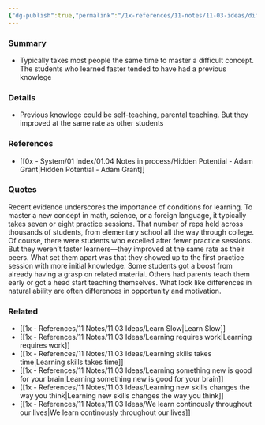 ```yaml
---
{"dg-publish":true,"permalink":"/1x-references/11-notes/11-03-ideas/differences-in-learning-speed-are-often-just-differences-of-opportunity/","title":"Differences in learning speed are often just differences of opportunity","created":"2024-05-12T16:41:57.420+03:00","updated":"2024-05-12T16:41:57.420+03:00"}
---
```



### Summary
- Typically takes most people the same time to master a difficult concept. The students who learned faster tended to have had a previous knowlege

### Details
- Previous knowlege could be self-teaching, parental teaching. But they improved at the same rate as other students

### References
- [[0x - System/01 Index/01.04 Notes in process/Hidden Potential - Adam Grant\|Hidden Potential - Adam Grant]]

### Quotes
Recent evidence underscores the importance of conditions for learning.
To master a new concept in math, science, or a foreign language, it typically takes seven or eight practice sessions. That number of reps held across thousands of students, from elementary school all the way through college. Of course, there were students who excelled after fewer practice sessions. But they weren’t faster learners—they improved at the same rate as their peers. What set them apart was that they showed up to the first practice session with more initial knowledge. Some students got a boost from already having a grasp on related material. Others had parents teach them early or got a head start teaching themselves. What look like differences in natural ability are often differences in opportunity and motivation.


### Related
- [[1x - References/11 Notes/11.03 Ideas/Learn Slow\|Learn Slow]]
- [[1x - References/11 Notes/11.03 Ideas/Learning requires work\|Learning requires work]]
- [[1x - References/11 Notes/11.03 Ideas/Learning skills takes time\|Learning skills takes time]]
- [[1x - References/11 Notes/11.03 Ideas/Learning something new is good for your brain\|Learning something new is good for your brain]]
- [[1x - References/11 Notes/11.03 Ideas/Learning new skills changes the way you think\|Learning new skills changes the way you think]]
- [[1x - References/11 Notes/11.03 Ideas/We learn continously throughout our lives\|We learn continously throughout our lives]]